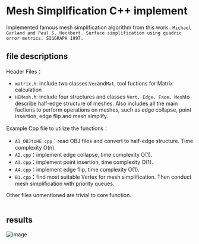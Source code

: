 # Mesh Simplification C++ implement 

Implemented famous mesh simplification algorithm from this work :
`Michael Garland and Paul S. Heckbert. Surface simplification using quadric error metrics. SIGGRAPH 1997.`

## file descriptions

Header Files：
- `matrix.h`: include two classes:`Vec`and`Mat`, tool fuctions for Matrix calculation
- `HEMesh.h`: include four structures and classes `Vert`、`Edge`、`Face`、`Mesh`to describe half-edge structure of meshes. Also includes all the main fuctions to perform operations on meshes, such as edge collapse, point insertion, edge flip and mesh simplify.

Example Cpp file to utilize the functions：
- `A1_OBJtoHE.cpp`：read OBJ files and convert to half-edge structure. Time complexity O(n).
- `A2.cpp`：implement edge collapse, time complexity O(1).
- `A3.cpp`：implement point insertion, time complexity O(1).
- `A4.cpp`：implement edge flip, time complexity O(1).
- `B1.cpp`：find most suitable Vertex for mesh simplification. Then conduct mesh simplification with priority queues.

Other files unmentioned are trivial to core function.
<br> </br>
## results

![image](https://github.com/Frida-a/MeshSimplify/assets/79256468/9ab1d9ba-b393-4492-a974-4233c21ee707)
<br> </br>

